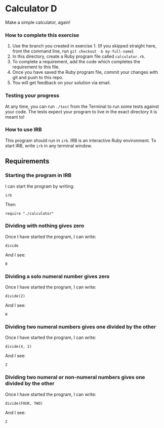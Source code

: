 # Calculator D

Make a simple calculator, again!

### How to complete this exercise

1. Use the branch you created in exercise 1. (If you skipped straight here, from the command line, run `git checkout -b my-full-name`)
2. In this directory, create a Ruby program file called `calculator.rb`.
3. To complete a requirement, add the code which completes the requirement to this file.
3. Once you have saved the Ruby program file, commit your changes with git and push to this repo.
4. You will get feedback on your solution via email.

### Testing your progress

At any time, you can run `./test` from the Terminal to run some tests against your code. The tests expect your program to live in the exact directory it is meant to!

### How to use IRB

This program should run in `irb`. IRB is an interactive Ruby environment. To start IRB, write `irb` in any terminal window.

## Requirements

### Starting the program in IRB

I can start the program by writing:

`irb`

Then 

`require "./calculator"`

### Dividing with nothing gives zero

Once I have started the program, I can write:

```
divide
```

And I see:

```
0
```

### Dividing a solo numeral number gives zero

Once I have started the program, I can write:

```
divide(2)
```

And I see:

```
0
```

### Dividing two numeral numbers gives one divided by the other

Once I have started the program, I can write:

```
divide(4, 2)
```

And I see:

```
2
```

### Dividing two numeral or non-numeral numbers gives one divided by the other

Once I have started the program, I can write:

```
divide(FOUR, TWO)
```

And I see: 

```
2
```

